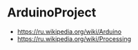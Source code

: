 # ArduinoProject
* https://ru.wikipedia.org/wiki/Arduino
* https://ru.wikipedia.org/wiki/Processing
